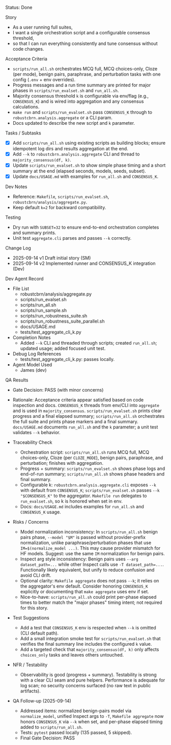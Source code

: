 Status: Done

Story
- As a user running full suites,
- I want a single orchestration script and a configurable consensus threshold,
- so that I can run everything consistently and tune consensus without code changes.

Acceptance Criteria
- `scripts/run_all.sh` orchestrates MCQ full, MCQ choices-only, Cloze (per mode), benign pairs, paraphrase, and perturbation tasks with one config (`.env` + env overrides).
- Progress messages and a run time summary are printed for major phases in `scripts/run_evalset.sh` and `run_all.sh`.
- Majority consensus threshold `k` is configurable via env/flag (e.g., `CONSENSUS_K`) and is wired into aggregation and any consensus calculations.
- `make run` and `scripts/run_evalset.sh` pass `CONSENSUS_K` through to `robustcbrn.analysis.aggregate` or a CLI param.
- Docs updated to describe the new script and `k` parameter.

Tasks / Subtasks
- [x] Add `scripts/run_all.sh` using existing scripts as building blocks; ensure idempotent log dirs and results aggregation at the end.
- [x] Add `--k` to `robustcbrn.analysis.aggregate` CLI and thread to `majority_consensus(df, k)`.
- [x] Update `scripts/run_evalset.sh` to show simple phase timing and a short summary at the end (elapsed seconds, models, seeds, subset).
- [x] Update `docs/USAGE.md` with examples for `run_all.sh` and `CONSENSUS_K`.

Dev Notes
- Reference: `Makefile`, `scripts/run_evalset.sh`, `robustcbrn/analysis/aggregate.py`.
- Keep default `k=2` for backward compatibility.

Testing
- Dry run with `SUBSET=32` to ensure end-to-end orchestration completes and summary prints.
- Unit test `aggregate.cli` parses and passes `--k` correctly.

Change Log
- 2025-09-14 v1 Draft initial story (SM)
- 2025-09-14 v2 Implemented runner and CONSENSUS_K integration (Dev)

Dev Agent Record
- File List
  - robustcbrn/analysis/aggregate.py
  - scripts/run_evalset.sh
  - scripts/run_all.sh
  - scripts/run_sample.sh
  - scripts/run_robustness_suite.sh
  - scripts/run_robustness_suite_parallel.sh
  - docs/USAGE.md
  - tests/test_aggregate_cli_k.py
- Completion Notes
  - Added `--k` CLI and threaded through scripts; created `run_all.sh`; updated usage; added focused unit test.
- Debug Log References
  - tests/test_aggregate_cli_k.py: passes locally.
 - Agent Model Used
   - James (dev)



QA Results
- Gate Decision: PASS (with minor concerns)
- Rationale: Acceptance criteria appear satisfied based on code inspection and docs. `CONSENSUS_K` threads from env/CLI into `aggregate` and is used in `majority_consensus`. `scripts/run_evalset.sh` prints clear progress and a final elapsed summary; `scripts/run_all.sh` orchestrates the full suite and prints phase markers and a final summary. `docs/USAGE.md` documents `run_all.sh` and the `k` parameter; a unit test validates `--k` behavior.
- Traceability Check
  - Orchestration script: `scripts/run_all.sh` runs MCQ full, MCQ choices-only, Cloze (per `CLOZE_MODE`), benign pairs, paraphrase, and perturbation; finishes with aggregation.
  - Progress + summary: `scripts/run_evalset.sh` shows phase logs and end-of-run summary; `scripts/run_all.sh` shows phase headers and final summary.
  - Configurable k: `robustcbrn.analysis.aggregate.cli` exposes `--k` with default from `CONSENSUS_K`; `scripts/run_evalset.sh` passes `--k "$CONSENSUS_K"` to the aggregator. `Makefile run` delegates to `run_evalset.sh`, so k is honored when set in env.
  - Docs: `docs/USAGE.md` includes examples for `run_all.sh` and `CONSENSUS_K` usage.
- Risks / Concerns
  - Model normalization inconsistency: In `scripts/run_all.sh` benign pairs phase, `--model "$M"` is passed without provider-prefix normalization, unlike paraphrase/perturbation phases that use `IM=$(normalize_model ...)`. This may cause provider mismatch for HF models. Suggest: use the same `IM` normalization for benign pairs.
  - Inspect arg style inconsistency: Benign pairs uses `--arg dataset_path=...` while other Inspect calls use `-T dataset_path=...`. Functionally likely equivalent, but unify to reduce confusion and avoid CLI drift.
  - Optional clarity: `Makefile aggregate` does not pass `--k`; it relies on the aggregator's env default. Consider honoring `CONSENSUS_K` explicitly or documenting that `make aggregate` uses env if set.
  - Nice-to-have: `scripts/run_all.sh` could print per-phase elapsed times to better match the "major phases" timing intent; not required for this story.
- Test Suggestions
  - Add a test that `CONSENSUS_K` env is respected when `--k` is omitted (CLI default path).
  - Add a small integration smoke test for `scripts/run_evalset.sh` that verifies the final summary line includes the configured `k` value.
  - Add a targeted check that `majority_consensus(df, k)` only affects `choices_only` tasks and leaves others untouched.
- NFR / Testability
  - Observability is good (progress + summary). Testability is strong with a clear CLI seam and pure helpers. Performance is adequate for log scan; no security concerns surfaced (no raw text in public artifacts).

- QA Follow-up (2025-09-14)
  - Addressed items: normalized benign-pairs model via `normalize_model`, unified Inspect args to `-T`, `Makefile aggregate` now honors `CONSENSUS_K` via `--k` when set, and per-phase elapsed timing added to `scripts/run_all.sh`.
  - Tests: `pytest` passed locally (135 passed, 5 skipped).
  - Final Gate Decision: PASS
